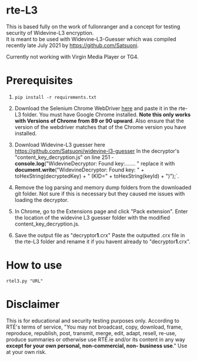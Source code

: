 # rte-L3
This is based fully on the work of fullonranger and a concept for testing security of Widevine-L3 encryption.   
It is meant to be used with Widevine-L3-Guesser which was compiled recently late July 2021 by https://github.com/Satsuoni.

Currently not working with Virgin Media Player or TG4.

# Prerequisites
1. `pip install -r requirements.txt`

2. Download the Selenium Chrome WebDriver [here](https://chromedriver.chromium.org/downloads) and paste it in the rte-L3 folder. You must have Google Chrome installed. **Note this only works with Versions of Chrome from 89 or 90 upward**.  Also ensure that the version of the webdriver matches that of the Chrome version you have installed. 

3. Download Widevine-L3 guesser here https://github.com/Satsuoni/widevine-l3-guesser
In the decryptor's "content_key_decryption.js" on line 251 - **console.log**("WidevineDecryptor: Found key:....... " replace it with **document.write**("WidevineDecryptor: Found key: " + toHexString(decryptedKey) + " (KID=" + toHexString(keyId) + ")");`.

4. Remove the log parsing and memory dump folders from the downloaded git folder. Not sure if this is necessary but they caused me issues with loading the decryptor.

5. In Chrome, go to the Extensions page and click "Pack extension". Enter the location of the widevine L3 guesser folder with the modified content_key_decryption.js.

6. Save the output file as "decryptor**1**.crx" Paste the outputted .crx file in the rte-L3 folder and rename it if you havent already to "decryptor**1**.crx".

# How to use
`rtel3.py "URL"`

# Disclaimer
This is for educational and security testing purposes only. According to RTÉ's terms of service, "You may not broadcast, copy, download, frame, reproduce, republish, post, transmit, merge, edit, adapt, resell, re-use, produce summaries or otherwise use RTÉ.ie and/or its content in any way **except for your own personal, non-commercial, non- business use**." Use at your own risk.
